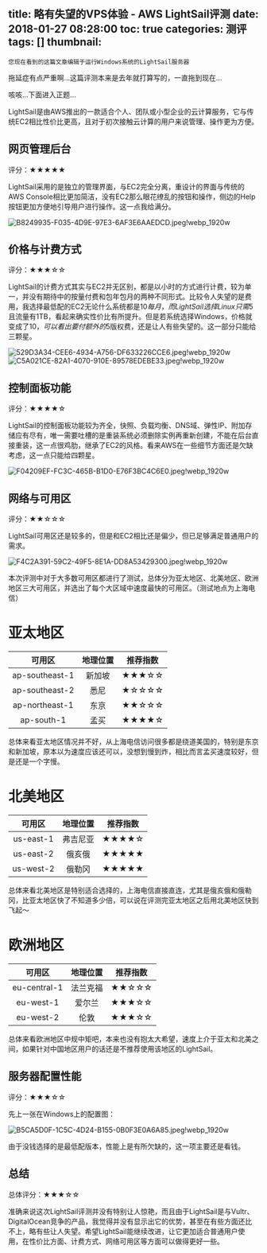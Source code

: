 title: 略有失望的VPS体验 - AWS LightSail评测
date: 2018-01-27 08:28:00
toc: true
categories: 测评
tags: []
thumbnail: 
---
    您现在看到的这篇文章编辑于运行Windows系统的LightSail服务器

拖延症有点严重啊...这篇评测本来是去年就打算写的，一直拖到现在...

咳咳...下面进入正题...

LightSail是由AWS推出的一款适合个人、团队或小型企业的云计算服务，它与传统EC2相比性价比更高，且对于初次接触云计算的用户来说管理、操作更为方便。


<!--more-->


## 网页管理后台 ##

评分：★★★★★

LightSail采用的是独立的管理界面，与EC2完全分离，重设计的界面与传统的AWS Console相比更加简洁，没有EC2那么眼花缭乱的按钮和操作，侧边的Help按钮更加方便地引导用户进行操作。这一点我给满分。

![B8249935-F035-4D9E-97E3-6AF3E6AAEDCD.jpeg!webp_1920w][1]

## 价格与计费方式 ##

评分：★★★☆☆

LightSail的计费方式其实与EC2并无区别，都是以小时的方式进行计费，较为单一，并没有期待中的按量付费和包年包月的两种不同形式。比较令人失望的是费用，我选择最低配的EC2无论什么系统都是$10每月，而LightSail选择Linux只需$5且流量有1TB，看起来确实性价比有所提升。但是若系统选择Windows，价格就变成了$10，可以看出要付额外的$5版权费，还是让人有些失望的。这一部分只能给三颗星。

![529D3A34-CEE6-4934-A756-DF633226CCE6.jpeg!webp_1920w][2]
![C5A021CE-82A1-4070-910E-89578EDEBE33.jpeg!webp_1920w][3]

## 控制面板功能 ##

评分：★★★★☆

LightSail的控制面板功能较为齐全，快照、负载均衡、DNS域、弹性IP、附加存储应有尽有，唯一需要吐槽的是重装系统必须删除实例再重新创建，不能在后台直接重装，这一点很鸡肋，继承了EC2的风格。看来AWS在一些细节方面还是欠缺考虑，这一点只能给四颗星。

![F04209EF-FC3C-465B-B1D0-E76F3BC4C6E0.jpeg!webp_1920w][4]

## 网络与可用区 ##

评分：★★☆☆☆

LightSail可用区还是较多的，但是和EC2相比还是偏少，但已足够满足普通用户的需求。

![F4C2A391-59C2-49F5-8E1A-DD8A53429300.jpeg!webp_1920w][5]

本次评测中对于大多数可用区都进行了测试，总体分为亚太地区、北美地区、欧洲地区三大可用区，并选出了每个大区域中速度最快的可用区。（测试地点为上海电信）

# 亚太地区 #

| 可用区 | 地理位置 | 推荐指数 |
|:-------------:|:-------------:|:-------------:|
| ap-southeast-1 | 新加坡 | ★★★☆☆ |
| ap-southeast-2 | 悉尼 | ★☆☆☆☆ |
| ap-northeast-1 | 东京 | ★★☆☆☆ |
| ap-south-1 | 孟买 | ★★★★☆ |

总体来看亚太地区情况并不好，从上海电信访问很多都是绕道美国的，特别是东京和新加坡，原本以为速度应该还可以，没想到慢到炸，相比而言孟买速度较好，但是还是一个字慢。

# 北美地区 #

| 可用区 | 地理位置 | 推荐指数 |
|:-------------:|:-------------:|:-------------:|
| us-east-1 | 弗吉尼亚 | ★★★★☆ |
| us-east-2 | 俄亥俄 | ★★★★★ |
| us-west-2 | 俄勒冈 | ★★★★★ |

总体来看北美地区是特别适合选择的，上海电信直接直连，尤其是俄亥俄和俄勒冈，比亚太地区快了不知道多少倍，可以说在评测完亚太地区之后用北美地区快到飞起～

# 欧洲地区 #

| 可用区 | 地理位置 | 推荐指数 |
|:-------------:|:-------------:|:-------------:|
| eu-central-1 | 法兰克福 | ★★☆☆☆ |
| eu-west-1 | 爱尔兰 | ★★★☆☆ |
| eu-west-2 | 伦敦 | ★★★☆☆ |

总体来看欧洲地区中规中矩吧，本来也没有抱太大希望，速度上介于亚太和北美之间，如果针对中国地区用户的话还是不推荐使用该地区的LightSail。

## 服务器配置性能 ##

评分：★★★☆☆

先上一张在Windows上的配置图：

![B5CA5D0F-1C5C-4D24-B155-0B0F3E0A6A85.jpeg!webp_1920w][6]

由于没钱选择的是最低配版本，性能上是有所欠缺的，这一项主要还是看钱。

## 总结 ##

总体评分：★★★☆☆

准确来说这次LightSail评测并没有特别让人惊艳，而且由于LightSail是与Vultr、DigitalOcean竞争的产品，我觉得并没有显示出它的优势，甚至在有些方面还比不上，略有些让人失望。希望LightSail能继续改进，让它更加适合普通用户使用，在性价比方面、计费方式、网络可用区等方面可以做得更好一些。


  [1]: https://blog.hans362.cn/usr/uploads/2018/01/1277363555.jpeg!webp_1920w
  [2]: https://blog.hans362.cn/usr/uploads/2018/01/3701249805.jpeg!webp_1920w
  [3]: https://blog.hans362.cn/usr/uploads/2018/01/1472935807.jpeg!webp_1920w
  [4]: https://blog.hans362.cn/usr/uploads/2018/01/1993245797.jpeg!webp_1920w
  [5]: https://blog.hans362.cn/usr/uploads/2018/01/1051349962.jpeg!webp_1920w
  [6]: https://blog.hans362.cn/usr/uploads/2018/01/2174853082.jpeg!webp_1920w